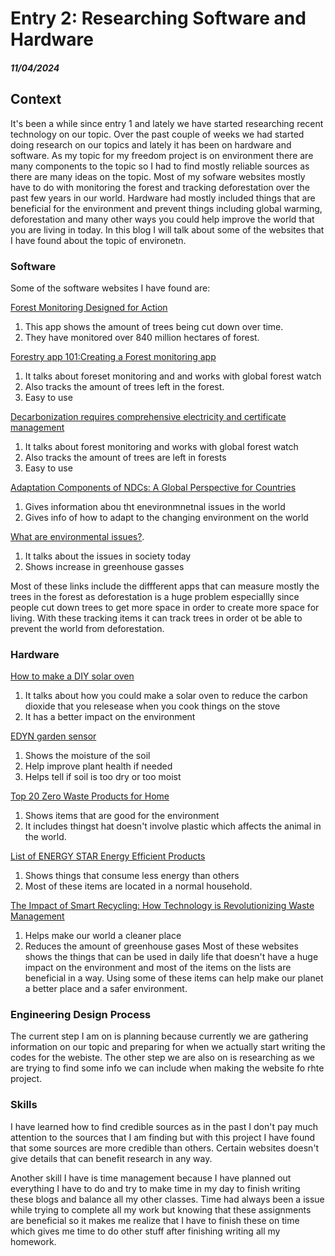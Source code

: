 # Entry 2: Researching Software and Hardware
##### 11/04/2024

## Context
It's been a while since entry 1 and lately we have started researching recent technology on our topic. Over the past couple of weeks we had started doing research on our topics and lately it has been on hardware and software. As my topic for my freedom project is on environment there are many components to the topic so I had to find mostly reliable sources as there are many ideas on the topic. Most of my sofware websites mostly have to do with monitoring the forest and tracking deforestation over the past few years in our world. Hardware had mostly included things that are beneficial for the environment and prevent things including global warming, deforestation and many other ways you could help improve the world that you are living in today. In this blog I will talk about some of the websites that I have found about the topic of environetn. 

### Software
Some of the software websites I have found are:

[Forest Monitoring Designed for Action](https://www.globalforestwatch.org/) 

1. This app shows the amount of trees being cut down over time. 
2. They have monitored over 840 million hectares of forest.

[Forestry app 101:Creating a Forest monitoring app](https://3sidedcube.com/projects/a-conservation-app-to-save-our-forests)

1. It talks about foreset monitoring and and works with global forest watch
2. Also tracks the amount of trees left in the forest.
3. Easy to use

[Decarbonization requires comprehensive electricity and certificate management](https://3sidedcube.com/projects/a-conservation-app-to-save-our-forests)
1. It talks about forest monitoring and works with global forest watch
2. Also tracks the amount of trees are left in forests
3. Easy to use

[Adaptation Components of NDCs: A Global Perspective for Countries](https://www.wri.org/events/2022/8/adaptation-components-ndcs-global-perspective-countries)

1. Gives information abou tht enevironmnetnal issues in the world
2. Gives info of how to adapt to the changing environment on the world

[What are environmental issues?](https://www.ibm.com/topics/environmental-issues).

1. It talks about the issues in society today
2. Shows increase in greenhouse gasses

Most of these links include the diffferent apps that can measure mostly the trees in the forest as deforestation is a huge problem especiallly since people cut down trees to get more space in order to create more space for living. With these tracking items it can track trees in order ot be able to prevent the world from deforestation.

### Hardware

[How to make a DIY solar oven](https://www.homesciencetools.com/article/how-to-build-a-solar-oven-project/?srsltid=AfmBOooKn_ikQrPyia57a269EgVP5m6uj0HrLuN2CDrjfqIURFYTpyZh)

1. It talks about how you could make a solar oven to reduce the carbon dioxide that you relesease when you cook things on the stove
2. It has a better impact on the environment

[EDYN garden sensor](https://www.wevolver.com/specs/edyn.garden.sensor)

1. Shows the moisture of the soil
2. Help improve plant health if needed
3. Helps tell if soil is too dry or too moist

[Top 20 Zero Waste Products for Home](https://www.loopify.world/blog/post/zero-waste-products)

1. Shows items that are good for the environment
2. It includes thingst hat doesn't involve plastic which affects the animal in the world.

[List of ENERGY STAR Energy Efficient Products](https://www.energystar.gov/products/products-list)

1. Shows things that consume less energy than others
2. Most of these items are located in a normal household.
   
[The Impact of Smart Recycling: How Technology is Revolutionizing Waste Management](https://www.smartsortai.com/the-impact-of-smart-recycling-how-technology-is-revolutionizing-waste-management/#:~:text=By%20efficiently%20sorting%20and%20separating,associated%20with%20extraction%20and%20production.)

1. Helps make our world a cleaner place
2. Reduces the amount of greenhouse gases
Most of these websites shows the things that can be used in daily life that doesn't have a huge impact on the environment and most of the items on the lists are beneficial in a way. Using some of these items can help make our planet a better place and a safer environment.

### Engineering Design Process
The current step I am on is planning because currently we are gathering information on our topic and preparing for when we actually start writing the codes for the webiste. The other step we are also on is researching as we are trying to find some info we can include when making the website fo rhte project. 

### Skills
I have learned how to find credible sources as in the past I don't pay much attention to the sources that I am finding but with this project I have found that some sources are more credible than others. Certain websites doesn't give details that can benefit research in any way. 

Another skill I have is time management because I have planned out everything I have to do and try to make time in my day to finish writing these blogs and balance all my other classes. Time had always been a issue while trying to complete all my work but knowing that these assignments are beneficial so it makes me realize that I have to finish these on time which gives me time to do other stuff after finishing writing all my homework. 
